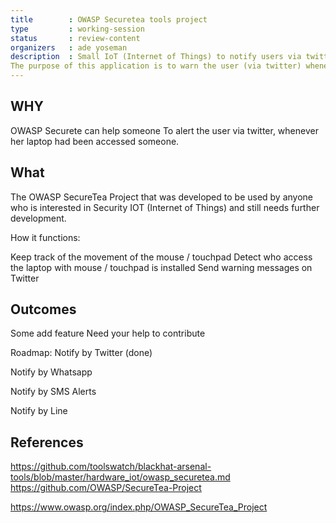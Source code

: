 ```yaml
---
title        : OWASP Securetea tools project
type         : working-session
status       : review-content
organizers   : ade yoseman
description  : Small IoT (Internet of Things) to notify users via twitter, whenever someone accesses their laptop. This application uses the touchpad / mouse / wireless mouse to determine activity and is developed in Python and tested on Linux.
The purpose of this application is to warn the user (via twitter) whenever their laptop accessed. This small application was developed and tested in python in linux machine is likely to work well on the Raspberry Pi as well.<br>
---
```



## WHY
OWASP Securete can help someone
To alert the user via twitter, whenever her laptop had been accessed someone.<br>

## What
The OWASP SecureTea Project that was developed to be used by anyone who is interested in Security IOT (Internet of Things) and still needs further development.<br>

How it functions:

Keep track of the movement of the mouse / touchpad
Detect who access the laptop with mouse / touchpad is installed
Send warning messages on Twitter


## Outcomes

Some add feature
Need your help to contribute

Roadmap:
Notify by Twitter (done)

Notify by Whatsapp

Notify by SMS Alerts

Notify by Line

## References
https://github.com/toolswatch/blackhat-arsenal-tools/blob/master/hardware_iot/owasp_securetea.md
https://github.com/OWASP/SecureTea-Project

https://www.owasp.org/index.php/OWASP_SecureTea_Project
